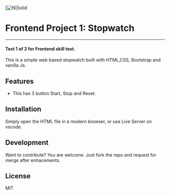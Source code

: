[![N|Solid](https://th.bing.com/th/id/OIP.GuhO1qcxy7T-gQJoAfZWWgHaEO?w=281&h=180&c=7&r=0&o=5&dpr=1.4&pid=1.7)
# Frontend Project 1: Stopwatch
----------------------------------
#### Test 1 of 2 for Frontend skill test.

This is a simple web based stopwatch built with HTML,CSS, Bootstrap and vanilla Js.
## Features

- This has 3 button Start, Stop and Reset.

## Installation
Simply open the HTML file in a modern browser, or use Live Server on vscode.

## Development

Want to contribute? You are welcome. Just fork the repo and request for merge after enhacements.

## License

MIT

